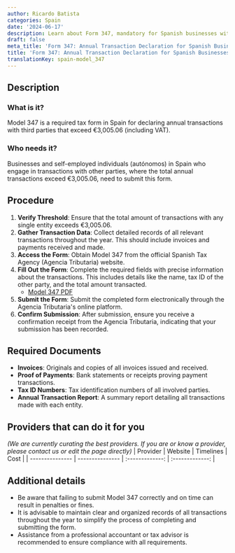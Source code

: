 ```yaml
---
author: Ricardo Batista
categories: Spain
date: '2024-06-17'
description: Learn about Form 347, mandatory for Spanish businesses with transactions over €3,005.06. Follow our guide to complete and submit the form correctly.
draft: false
meta_title: 'Form 347: Annual Transaction Declaration for Spanish Businesses'
title: 'Form 347: Annual Transaction Declaration for Spanish Businesses'
translationKey: spain-model_347
---
```



## Description
### What is it?
Model 347 is a required tax form in Spain for declaring annual transactions with third parties that exceed €3,005.06 (including VAT).

### Who needs it?
Businesses and self-employed individuals (autónomos) in Spain who engage in transactions with other parties, where the total annual transactions exceed €3,005.06, need to submit this form.

## Procedure
1. **Verify Threshold**: Ensure that the total amount of transactions with any single entity exceeds €3,005.06.
2. **Gather Transaction Data**: Collect detailed records of all relevant transactions throughout the year. This should include invoices and payments received and made.
3. **Access the Form**: Obtain Model 347 from the official Spanish Tax Agency (Agencia Tributaria) website.
4. **Fill Out the Form**: Complete the required fields with precise information about the transactions. This includes details like the name, tax ID of the other party, and the total amount transacted.
    - [Model 347 PDF](https://sede.agenciatributaria.gob.es/Sede/en_gb/modelo-347-declaracion-anual-operaciones-terceros.html)
5. **Submit the Form**: Submit the completed form electronically through the Agencia Tributaria's online platform.
6. **Confirm Submission**: After submission, ensure you receive a confirmation receipt from the Agencia Tributaria, indicating that your submission has been recorded.

## Required Documents
- **Invoices**: Originals and copies of all invoices issued and received.
- **Proof of Payments**: Bank statements or receipts proving payment transactions.
- **Tax ID Numbers**: Tax identification numbers of all involved parties.
- **Annual Transaction Report**: A summary report detailing all transactions made with each entity.

## Providers that can do it for you
_(We are currently curating the best providers. If you are or know a provider, please contact us or edit the page directly)_
| Provider        |     Website     |     Timelines    |       Cost      |
| --------------- | --------------- |  :-------------: | :-------------: |

## Additional details
- Be aware that failing to submit Model 347 correctly and on time can result in penalties or fines.
- It is advisable to maintain clear and organized records of all transactions throughout the year to simplify the process of completing and submitting the form.
- Assistance from a professional accountant or tax advisor is recommended to ensure compliance with all requirements.
